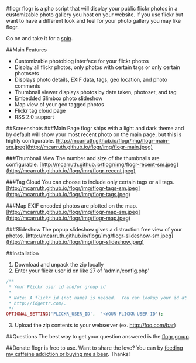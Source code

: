 #flogr
flogr is a php script that will display your public flickr photos in a customizable photo gallery you host on your website. If you use flickr but want to have a different look and feel for your photo gallery you may like flogr. 

Go on and take it for a [spin](http://michael.thecarruthfamily.com/flogr).

##Main Features
- Customizable photoblog interface for your flickr photos
- Display all flickr photos, only photos with certain tags or only certain photosets
- Displays photo details, EXIF data, tags, geo location, and photo comments
- Thumbnail viewer displays photos by date taken, photoset, and tag
- Embedded Slimbox photo slideshow
- Map view of your geo tagged photos
- Flickr tag cloud page
- RSS 2.0 support

##Screenshots
###Main Page
flogr ships with a light and dark theme and by default will show your most recent photo on the main page, but this is highly configurable.
[http://mcarruth.github.io/flogr/img/flogr-main-sm.jpeg](http://mcarruth.github.io/flogr/img/flogr-main.jpeg)

###Thumbnail View
The number and size of the thumbnails are configurable.
[http://mcarruth.github.io/flogr/img/flogr-recent-sm.jpeg](http://mcarruth.github.io/flogr/img/flogr-recent.jpeg)

###Tag Cloud
You can choose to include only certain tags or all tags.
[http://mcarruth.github.io/flogr/img/flogr-tags-sm.jpeg](http://mcarruth.github.io/flogr/img/flogr-tags.jpeg)

###Map
EXIF encoded photos are plotted on the map.
[http://mcarruth.github.io/flogr/img/flogr-map-sm.jpeg](http://mcarruth.github.io/flogr/img/flogr-map.jpeg)

###Slideshow
The popup slideshow gives a distraction free view of your photos.
[http://mcarruth.github.io/flogr/img/flogr-slideshow-sm.jpeg](http://mcarruth.github.io/flogr/img/flogr-slideshow.jpeg)

##Installation
1. Download and unpack the zip locally
2. Enter your flickr user id on like 27 of 'admin/config.php'
```php
/**
 * Your Flickr user id and/or group id 
 *
 * Note: A flickr id (not name) is needed.  You can lookup your id at 
 * http://idgettr.com/.
 */
OPTIONAL_SETTING('FLICKR_USER_ID',  '<YOUR-FLICKR-USER-ID');
```
3. Upload the zip contents to your webserver (ex. http://foo.com/bar)

##Questions
The best way to get your question answered is the [flogr group](https://groups.google.com/forum/m/#!forum/flogr). 

##Donate
flogr is free to use. Want to share the love? You can by [feeding my caffeine addiction or buying me a beer](https://www.paypal.com/cgi-bin/webscr?cmd=_s-xclick&hosted_button_id=9896181). Thanks!